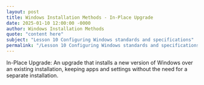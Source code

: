 ```yaml
---
layout: post
title: Windows Installation Methods - In-Place Upgrade
date: 2025-01-10 12:00:00 -0000
author: Windows Installation Methods
quote: "content here"
subject: "Lesson 10 Configuring Windows standards and specifications"
permalink: "/Lesson 10 Configuring Windows standards and specifications/Windows Installation Methods/Windows Installation Methods - In-Place Upgrade"
---
```


In-Place Upgrade: An upgrade that installs a new version of Windows over an existing installation, keeping apps and settings without the need for a separate installation.
